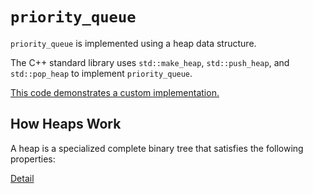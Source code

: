 # `priority_queue`

`priority_queue` is implemented using a heap data structure.

The C++ standard library uses `std::make_heap`, `std::push_heap`, and `std::pop_heap` to implement `priority_queue`.  

[This code demonstrates a custom implementation.](usage.cpp)

## How Heaps Work

A heap is a specialized complete binary tree that satisfies the following properties:

[Detail](principle.md)